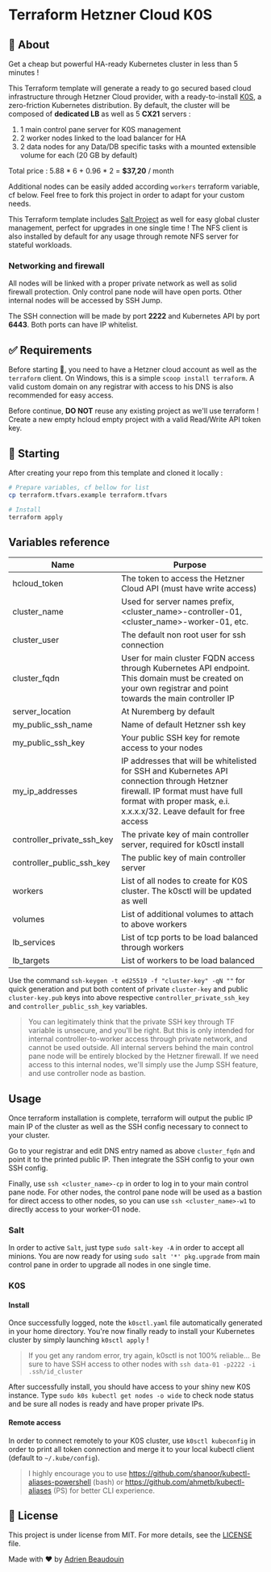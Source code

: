 # Terraform Hetzner Cloud K0S

## :dart: About ##

Get a cheap but powerful HA-ready Kubernetes cluster in less than 5 minutes !

This Terraform template will generate a ready to go secured based cloud infrastructure through Hetzner Cloud provider, with a ready-to-install [K0S](https://k0sproject.io/), a zero-friction Kubernetes distribution. By default, the cluster will be composed of **dedicated LB** as well as 5 **CX21** servers :

1. 1 main control pane server for K0S management
2. 2 worker nodes linked to the load balancer for HA
3. 2 data nodes for any Data/DB specific tasks with a mounted extensible volume for each (20 GB by default)

Total price : 5.88 \* 6 + 0.96 \* 2 = **$37,20** / month

Additional nodes can be easily added according `workers` terraform variable, cf below. Feel free to fork this project in order to adapt for your custom needs.

This Terraform template includes [Salt Project](https://docs.saltproject.io) as well for easy global cluster management, perfect for upgrades in one single time ! The NFS client is also installed by default for any usage through remote NFS server for stateful workloads.

### Networking and firewall

All nodes will be linked with a proper private network as well as solid firewall protection. Only control pane node will have open ports. Other internal nodes will be accessed by SSH Jump.

The SSH connection will be made by port **2222** and Kubernetes API by port **6443**. Both ports can have IP whitelist.

## :white_check_mark: Requirements ##

Before starting :checkered_flag:, you need to have a Hetzner cloud account as well as the `terraform` client. On Windows, this is a simple `scoop install terraform`. A valid custom domain on any registrar with access to his DNS is also recommended for easy access.

Before continue, **DO NOT** reuse any existing project as we'll use terraform ! Create a new empty hcloud empty project with a valid Read/Write API token key.

## :checkered_flag: Starting ##

After creating your repo from this template and cloned it locally :

```bash
# Prepare variables, cf bellow for list
cp terraform.tfvars.example terraform.tfvars

# Install
terraform apply
```

## Variables reference

| Name                       | Purpose                                                                                                                                                                                                |
| -------------------------- | ------------------------------------------------------------------------------------------------------------------------------------------------------------------------------------------------------ |
| hcloud_token               | The token to access the Hetzner Cloud API (must have write access)                                                                                                                                     |
| cluster_name               | Used for server names prefix, <cluster_name>-controller-01, <cluster_name>-worker-01, etc.                                                                                                             |
| cluster_user               | The default non root user for ssh connection                                                                                                                                                           |
| cluster_fqdn               | User for main cluster FQDN access through Kubernetes API endpoint. This domain must be created on your own registrar and point towards the main controller IP                                          |
| server_location            | At Nuremberg by default                                                                                                                                                                                |
| my_public_ssh_name         | Name of default Hetzner ssh key                                                                                                                                                                        |
| my_public_ssh_key          | Your public SSH key for remote access to your nodes                                                                                                                                                    |
| my_ip_addresses            | IP addresses that will be whitelisted for SSH and Kubernetes API connection through Hetzner firewall. IP format must have full format with proper mask, e.i. x.x.x.x/32. Leave default for free access |
| controller_private_ssh_key | The private key of main controller server, required for k0sctl install                                                                                                                                 |
| controller_public_ssh_key  | The public key of main controller server                                                                                                                                                               |
| workers                    | List of all nodes to create for K0S cluster. The k0sctl will be updated as well                                                                                                                        |
| volumes                    | List of additional volumes to attach to above workers                                                                                                                                                  |
| lb_services                | List of tcp ports to be load balanced through workers                                                                                                                                                  |
| lb_targets                 | List of workers to be load balanced                                                                                                                                                                    |

Use the command `ssh-keygen -t ed25519 -f "cluster-key" -qN ""` for quick generation and put both content of private `cluster-key` and public `cluster-key.pub` keys into above respective `controller_private_ssh_key` and `controller_public_ssh_key` variables.

> You can legitimately think that the private SSH key through TF variable is unsecure, and you'll be right. But this is only intended for internal controller-to-worker access through private network, and cannot be used outside. All internal servers behind the main control pane node will be entirely blocked by the Hetzner firewall. If we need access to this internal nodes, we'll simply use the Jump SSH feature, and use controller node as bastion.

## Usage

Once terraform installation is complete, terraform will output the public IP main IP of the cluster as well as the SSH config necessary to connect to your cluster.

Go to your registrar and edit DNS entry named as above `cluster_fqdn` and point it to the printed public IP. Then integrate the SSH config to your own SSH config.

Finally, use `ssh <cluster_name>-cp` in order to log in to your main control pane node. For other nodes, the control pane node will be used as a bastion for direct access to other nodes, so you can use `ssh <cluster_name>-w1` to directly access to your worker-01 node.

### Salt

In order to active `Salt`, just type `sudo salt-key -A` in order to accept all minions. You are now ready for using `sudo salt '*' pkg.upgrade` from main control pane in order to upgrade all nodes in one single time.

### K0S

#### Install

Once successfully logged, note the `k0sctl.yaml` file automatically generated in your home directory. You're now finally ready to install your Kubernetes cluster by simply launching `k0sctl apply` !

> If you get any random error, try again, k0sctl is not 100% reliable... Be sure to have SSH access to other nodes with `ssh data-01 -p2222 -i .ssh/id_cluster`

After successfully install, you should have access to your shiny new K0S instance. Type `sudo k0s kubectl get nodes -o wide` to check node status and be sure all nodes is ready and have proper private IPs.

#### Remote access

In order to connect remotely to your K0S cluster, use `k0sctl kubeconfig` in order to print all token connection and merge it to your local kubectl client (default to `~/.kube/config`).

> I highly encourage you to use <https://github.com/shanoor/kubectl-aliases-powershell> (bash) or <https://github.com/ahmetb/kubectl-aliases> (PS) for better CLI experience.

## :memo: License ##

This project is under license from MIT. For more details, see the [LICENSE](https://adr1enbe4udou1n.mit-license.org/) file.

Made with :heart: by <a href="https://github.com/adr1enbe4udou1n" target="_blank">Adrien Beaudouin</a>
